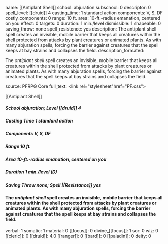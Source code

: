 name: [[Antiplant Shell]]
school: abjuration
subschool: 0
descriptor: 0
spell_level: [[druid]] 4
casting_time: 1 standard action
components: V, S, DF
costly_components: 0
range: 10 ft.
area: 10-ft.-radius emanation, centered on you
effect: 0
targets: 0
duration: 1 min./level
dismissible: 1
shapeable: 0
saving_throw: none
spell_resistence: yes
description: The antiplant shell spell creates an invisible, mobile barrier that keeps all creatures within the shell protected from attacks by plant creatures or animated plants. As with many abjuration spells, forcing the barrier against creatures that the spell keeps at bay strains and collapses the field.
description_formated: <p>The <i>antiplant shell</i> spell creates an invisible, mobile barrier that keeps all creatures within the shell protected from attacks by plant creatures or animated plants. As with many abjuration spells, forcing the barrier against creatures that the spell keeps at bay strains and collapses the field.</p>
source: PFRPG Core
full_text: <link rel="stylesheet"href="PF.css"><div class="heading"><p class="alignleft">[[Antiplant Shell]]</p><div style="clear: both;"></div></div><div><h5><b>School </b>abjuration; <b>Level </b>[[druid]] 4</h5><h5><b>Casting Time </b>1 standard action</h5><h5><b>Components </b>V, S, DF</h5><h5><b>Range </b>10 ft.</h5><h5><b>Area </b>10-ft.-radius emanation, centered on you</h5><h5><b>Duration </b>1 min./level (D)</h5><h5><b>Saving Throw </b>none; <b>Spell [[Resistance]] </b>yes</h5></div><div><h4><p>The <i>antiplant shell</i> spell creates an invisible, mobile barrier that keeps all creatures within the shell protected from attacks by plant creatures or animated plants. As with many abjuration spells, forcing the barrier against creatures that the spell keeps at bay strains and collapses the field.</p></h4></div>
verbal: 1
somatic: 1
material: 0
[[focus]]: 0
divine_[[focus]]: 1
sor: 0
wiz: 0
[[cleric]]: 0
[[druid]]: 4.0
[[ranger]]: 0
[[bard]]: 0
[[paladin]]: 0
deity: 0
